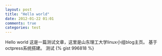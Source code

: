 ```yaml
---
layout: post
title: "Hello world"
date: 2012-01-22 01:01
comments: true
categories: test
---
```


Hello world 这是一篇测试文章，这里是山东理工大学linux小组blog主页。
基于octpress系统搭建。
测试
{% gist 996818 %}
